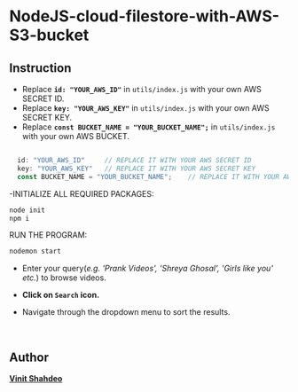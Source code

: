# NodeJS-cloud-filestore-with-AWS-S3-bucket

## Instruction


- Replace **`id: "YOUR_AWS_ID"`** in `utils/index.js` with your own AWS SECRET ID.
- Replace **`key: "YOUR_AWS_KEY"`** in `utils/index.js` with your own AWS SECRET KEY.
- Replace **`const BUCKET_NAME = "YOUR_BUCKET_NAME";`** in `utils/index.js` with your own AWS BUCKET.

```js

  id: "YOUR_AWS_ID"     // REPLACE IT WITH YOUR AWS SECRET ID
  key: "YOUR_AWS_KEY"   // REPLACE IT WITH YOUR AWS SECRET KEY
  const BUCKET_NAME = "YOUR_BUCKET_NAME";    // REPLACE IT WITH YOUR AWS BUCKET

```


-INITIALIZE ALL REQUIRED PACKAGES:

```bash
node init
npm i

```
RUN THE PROGRAM:

```bash
nodemon start 

```
- Enter your query(*e.g. 'Prank Videos', 'Shreya Ghosal', 'Girls like you' etc.*) to browse videos.

- **Click on `Search` icon.**

- Navigate through the dropdown menu to sort the results.



<br>

## Author

**[Vinit Shahdeo](https://www.linkedin.com/in/sathishbeloved/)**
